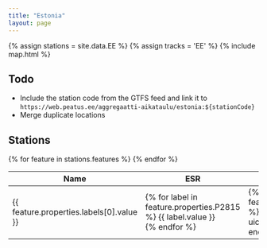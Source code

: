 ```yaml
---
title: "Estonia"
layout: page
---
```


{% assign stations = site.data.EE %}
{% assign tracks = 'EE' %}
{% include map.html %}
<br />

## Todo

- Include the station code from the GTFS feed and link it to `https://web.peatus.ee/aggregaatti-aikataulu/estonia:${stationCode}`
- Merge duplicate locations

## Stations

<table>
  <thead>
    <tr>
      <th>Name</th>
      <th>ESR</th>
      <th>UIC</th>
      <th>IBNR</th>
      <th>DB</th>
      <th>Benerail</th>
      <th>SNCF</th>
      <th>IATA</th>
      <th>Trainline</th>
      <th>Wikidata</th>
    </tr>
  </thead>
  <tbody>
    {% for feature in stations.features %}
      <tr>
        <td
          title="{% for label in feature.properties.labels %}{{ label.value | escape }} ({{ label.lang }})&#013;{% endfor %}">
          {{ feature.properties.labels[0].value }}</td>
        <td>
          {% for label in feature.properties.P2815 %}
            {{ label.value }}
          <br />
          {% endfor %}
        </td>
        <td>
          {% for label in feature.properties.P722 %}
            {% include uicLink.html %}
          {% endfor %}
        </td>
       <td>
          {% for label in feature.properties.P954 %}
            {% include ibnrLink.html %}
          {% endfor %}
        </td>
        <td>
          {% for label in feature.properties.P8671 %}
          <a href="https://iris.noncd.db.de/wbt/js/index.html?bhf={{ label.value }}" target="_blank">
              {{ label.value }}
            </a>
            <br />
            {% endfor %}
        </td>
        <td>{% for label in feature.properties.P8448 %}<a target="_blank" href="https://www.b-europe.com/EN/Booking/Tickets?autoactivatestep2=true&origin={{ label.value }}">{{ label.value }}</a><br />{% endfor %}</td>
        <td>{% for label in feature.properties.P8181 %}{{ label.value }}<br />{% endfor %}</td>
        <td>{% for label in feature.properties.P238 %}
          <a href="https://www.iata.org/en/publications/directories/code-search/?airport.search={{ label.value }}" target="_blank">
            {{ label.value }}
          </a>
        {% endfor %}</td>
        <td>
          {% for label in feature.properties.P6724 %}
          <a href="https://trainline-eu.github.io/stations-studio/#/station/{{ label.value }}" target="_blank">
            {{ label.value }}
          </a>
          <br />
          {% endfor %}
        </td>
        <td>
          {% for label in feature.properties.PWIKI %}
          <a
            href="https://www.wikidata.org/wiki/{{ label.value }}"
            target="_blank"
          >
            {{ label.value }}
          </a>
          <br />
          {% endfor %}
        </td>
      </tr>
    {% endfor %}
  </tbody>
</table>


<script src="https://unpkg.com/ag-grid-community/dist/ag-grid-community.min.js"></script>
<div id="myGrid" style="width:100%; height: 90vh;" class="ag-theme-alpine"></div>

<script>
const valueFormatter = function (params) {
  console.log(params, params.value)
  return params.value?.map(({ value }) => value).join(', ');
};

const defaultColumns = ['labels','P296', 'P954', 'P722', 'PWIKI', 'P8448']

const columnDefs = [...new Set(points.features.map(i => Object.keys(i.properties)).flat())].filter(i => !['P17', "P31", 'P131'].includes(i)).map(field => ({ field, valueFormatter,checked: defaultColumns.includes(field) }))

// specify the data
const rowData = points.features.map(i => i.properties);

// let the grid know which columns and what data to use
const gridOptions = {
  columnDefs,
  defaultColDef: {
    flex: 1,
    minWidth: 120,
    sortable: true,
    filter: true,
     menuTabs: ['filterMenuTab', 'generalMenuTab', 'columnsMenuTab']
  },
  rowData
};

// setup the grid after the page has finished loading
const gridDiv = document.querySelector('#myGrid');
  new agGrid.Grid(gridDiv, gridOptions);
</script>
